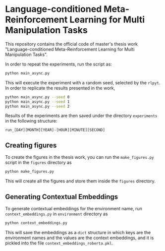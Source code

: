 # Language-conditioned Meta-Reinforcement Learning for Multi Manipulation Tasks

This repository contains the official code of master's thesis work "Language-conditioned Meta-Reinforcement Learning for Multi Manipulation Tasks".

In order to repeat the experiments, run the script as:
```bash
python main_async.py
```

This will execute the experiment with a random seed, selected by the `rlpyt`. In order to replicate the results presented in the work,

```bash
python main_async.py --seed 0
python main_async.py --seed 1
python main_async.py --seed 2
```

Results of the experiments are then saved under the directory `experiments` in the following structure:
```
run_[DAY][MONTH][YEAR]-[HOUR][MINUTE][SECOND]
```

## Creating figures
To create the figures in the thesis work, you can run the `make_figures.py` script in the `figures` directory as

```bash
python make_figures.py
```

This will create all the figures and store them inside the `figures` directory.

## Generating Contextual Embeddings
To generate contextual embeddings for the environment name, run `context_embeddings.py` in `environment` directory as

```bash
python context_embeddings.py
```

This will save the embeddings as a `dict` structure in which keys are the environment names and the values are the context embeddings, and it is pickled into the file `context_embeddings_roberta.pkl`.
